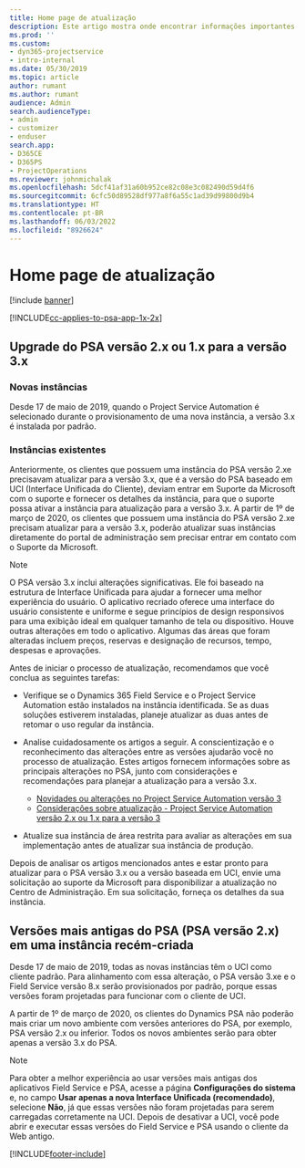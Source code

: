 ```yaml
---
title: Home page de atualização
description: Este artigo mostra onde encontrar informações importantes sobre os recursos novos e alterados no Dynamics 365 Project Service Automation e o processo de atualização para a versão mais recente.
ms.prod: ''
ms.custom:
- dyn365-projectservice
- intro-internal
ms.date: 05/30/2019
ms.topic: article
author: rumant
ms.author: rumant
audience: Admin
search.audienceType:
- admin
- customizer
- enduser
search.app:
- D365CE
- D365PS
- ProjectOperations
ms.reviewer: johnmichalak
ms.openlocfilehash: 5dcf41af31a60b952ce82c08e3c082490d59d4f6
ms.sourcegitcommit: 6cfc50d89528df977a8f6a55c1ad39d99800d9b4
ms.translationtype: HT
ms.contentlocale: pt-BR
ms.lasthandoff: 06/03/2022
ms.locfileid: "8926624"
---
```

# <a name="upgrade-home-page"></a>Home page de atualização

[!include [banner](../includes/psa-now-project-operations.md)]

[!INCLUDE[cc-applies-to-psa-app-1x-2x](../includes/cc-applies-to-psa-app-1x-2x.md)]

## <a name="upgrade-from-psa-version-2x-or-1x-to-version-3x"></a>Upgrade do PSA versão 2.x ou 1.x para a versão 3.x

### <a name="new-instances"></a>Novas instâncias

Desde 17 de maio de 2019, quando o Project Service Automation é selecionado durante o provisionamento de uma nova instância, a versão 3.x é instalada por padrão.

### <a name="existing-instances"></a>Instâncias existentes

Anteriormente, os clientes que possuem uma instância do PSA versão 2.xe precisavam atualizar para a versão 3.x, que é a versão do PSA baseado em UCI (Interface Unificada do Cliente), deviam entrar em Suporte da Microsoft com o suporte e fornecer os detalhes da instância, para que o suporte possa ativar a instância para atualização para a versão 3.x. A partir de 1º de março de 2020, os clientes que possuem uma instância do PSA versão 2.xe precisam atualizar para a versão 3.x, poderão atualizar suas instâncias diretamente do portal de administração sem precisar entrar em contato com o Suporte da Microsoft.  

> [!NOTE]
> O PSA versão 3.x inclui alterações significativas. Ele foi baseado na estrutura de Interface Unificada para ajudar a fornecer uma melhor experiência do usuário. O aplicativo recriado oferece uma interface do usuário consistente e uniforme e segue princípios de design responsivos para uma exibição ideal em qualquer tamanho de tela ou dispositivo. Houve outras alterações em todo o aplicativo. Algumas das áreas que foram alteradas incluem preços, reservas e designação de recursos, tempo, despesas e aprovações.

Antes de iniciar o processo de atualização, recomendamos que você conclua as seguintes tarefas:

- Verifique se o Dynamics 365 Field Service e o Project Service Automation estão instalados na instância identificada. Se as duas soluções estiverem instaladas, planeje atualizar as duas antes de retomar o uso regular da instância.
- Analise cuidadosamente os artigos a seguir. A conscientização e o reconhecimento das alterações entre as versões ajudarão você no processo de atualização. Estes artigos fornecem informações sobre as principais alterações no PSA, junto com considerações e recomendações para planejar a atualização para a versão 3.x.

    - [Novidades ou alterações no Project Service Automation versão 3](whats-new-changed-v3.md)
    - [Considerações sobre atualização - Project Service Automation versão 2.x ou 1.x para a versão 3](upgrade-v3.md)

- Atualize sua instância de área restrita para avaliar as alterações em sua implementação antes de atualizar sua instância de produção.

Depois de analisar os artigos mencionados antes e estar pronto para atualizar para o PSA versão 3.x ou a versão baseada em UCI, envie uma solicitação ao suporte da Microsoft para disponibilizar a atualização no Centro de Administração. Em sua solicitação, forneça os detalhes da sua instância.

## <a name="older-versions-of-psa-psa-version-2x-in-a-newly-created-instance"></a>Versões mais antigas do PSA (PSA versão 2.x) em uma instância recém-criada

Desde 17 de maio de 2019, todas as novas instâncias têm o UCI como cliente padrão. Para alinhamento com essa alteração, o PSA versão 3.xe e o Field Service versão 8.x serão provisionados por padrão, porque essas versões foram projetadas para funcionar com o cliente de UCI.

A partir de 1º de março de 2020, os clientes do Dynamics PSA não poderão mais criar um novo ambiente com versões anteriores do PSA, por exemplo, PSA versão 2.x ou inferior. Todos os novos ambientes serão para obter apenas a versão 3.x do PSA.

> [!NOTE]
> Para obter a melhor experiência ao usar versões mais antigas dos aplicativos Field Service e PSA, acesse a página **Configurações do sistema** e, no campo **Usar apenas a nova Interface Unificada (recomendado)**, selecione **Não**, já que essas versões não foram projetadas para serem carregadas corretamente na UCI. Depois de desativar a UCI, você pode abrir e executar essas versões do Field Service e PSA usando o cliente da Web antigo. 


[!INCLUDE[footer-include](../includes/footer-banner.md)]
